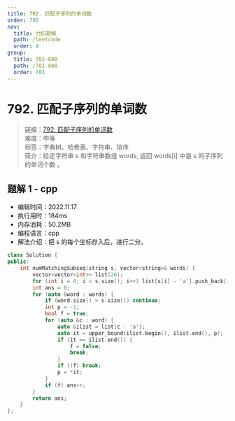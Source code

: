```yaml
---
title: 792. 匹配子序列的单词数
order: 792
nav:
  title: 力扣题解
  path: /leetcode
  order: 4
group:
  title: 701-800
  path: /701-800
  order: 701
---
```


# 792. 匹配子序列的单词数

> 链接：[792. 匹配子序列的单词数](https://leetcode.cn/problems/number-of-matching-subsequences/)  
> 难度：中等  
> 标签：字典树、哈希表、字符串、排序  
> 简介：给定字符串 s 和字符串数组 words, 返回 words[i] 中是 s 的子序列的单词个数 。

## 题解 1 - cpp

- 编辑时间：2022.11.17
- 执行用时：184ms
- 内存消耗：50.2MB
- 编程语言：cpp
- 解法介绍：把 s 的每个坐标存入后，进行二分。

```cpp
class Solution {
public:
    int numMatchingSubseq(string s, vector<string>& words) {
        vector<vector<int>> list(26);
        for (int i = 0; i < s.size(); i++) list[s[i] - 'a'].push_back(i);
        int ans = 0;
        for (auto &word : words) {
            if (word.size() > s.size()) continue;
            int p = -1;
            bool f = true;
            for (auto &c : word) {
                auto &ilist = list[c - 'a'];
                auto it = upper_bound(ilist.begin(), ilist.end(), p);
                if (it == ilist.end()) {
                    f = false;
                    break;
                }
                if (!f) break;
                p = *it;
            }
            if (f) ans++;
        }
        return ans;
    }
};
```
